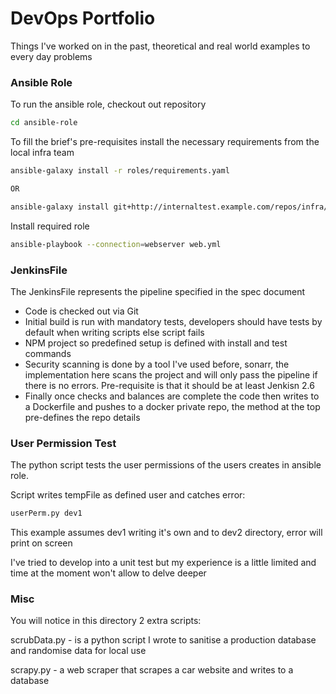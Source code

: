 # DevOps Portfolio
Things I've worked on in the past, theoretical and real world examples to every day problems

### Ansible Role

To run the ansible role, checkout out repository

```bash
cd ansible-role
```

To fill the brief's pre-requisites install the necessary requirements from the local infra team

```bash
ansible-galaxy install -r roles/requirements.yaml

OR

ansible-galaxy install git+http://internaltest.example.com/repos/infra/apache.git,1.4

```

Install required role

```bash
ansible-playbook --connection=webserver web.yml

```

### JenkinsFile

The JenkinsFile represents the pipeline specified in the spec document

- Code is checked out via Git
- Initial build is run with mandatory tests, developers should have tests by default when writing scripts else script fails
- NPM project so predefined setup is defined with install and test commands
- Security scanning is done by a tool I've used before, sonarr, the implementation here scans the project and will only pass the pipeline if there is no errors. Pre-requisite is that it should be at least Jenkisn 2.6
- Finally once checks and balances are complete the code then writes to a Dockerfile and pushes to a docker private repo, the method at the top pre-defines the repo details

### User Permission Test

The python script tests the user permissions of the users creates in ansible role.

Script writes tempFile as defined user and catches error:

```bash
userPerm.py dev1
```

This example assumes dev1 writing it's own and to dev2 directory, error will print on screen

I've tried to develop into a unit test but my experience is a little limited and time at the moment won't allow to delve deeper

### Misc

You will notice in this directory 2 extra scripts:

scrubData.py -  is a python script I wrote to sanitise a production database and randomise data for local use

scrapy.py - a web scraper that scrapes a car website and writes to a database
